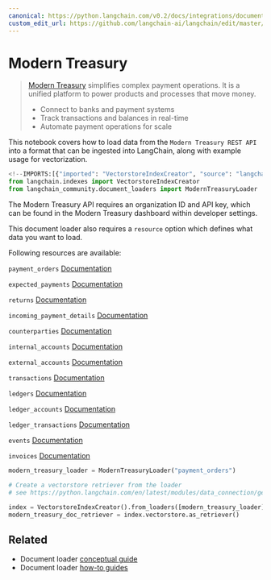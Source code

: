 ```yaml
---
canonical: https://python.langchain.com/v0.2/docs/integrations/document_loaders/modern_treasury/
custom_edit_url: https://github.com/langchain-ai/langchain/edit/master/docs/docs/integrations/document_loaders/modern_treasury.ipynb
---
```


# Modern Treasury

> [Modern Treasury](https://www.moderntreasury.com/) simplifies complex payment operations. It is a unified platform to power products and processes that move money.
> - Connect to banks and payment systems
> - Track transactions and balances in real-time
> - Automate payment operations for scale

This notebook covers how to load data from the `Modern Treasury REST API` into a format that can be ingested into LangChain, along with example usage for vectorization.

```python
<!--IMPORTS:[{"imported": "VectorstoreIndexCreator", "source": "langchain.indexes", "docs": "https://api.python.langchain.com/en/latest/indexes/langchain.indexes.vectorstore.VectorstoreIndexCreator.html", "title": "Modern Treasury"}, {"imported": "ModernTreasuryLoader", "source": "langchain_community.document_loaders", "docs": "https://api.python.langchain.com/en/latest/document_loaders/langchain_community.document_loaders.modern_treasury.ModernTreasuryLoader.html", "title": "Modern Treasury"}]-->
from langchain.indexes import VectorstoreIndexCreator
from langchain_community.document_loaders import ModernTreasuryLoader
```

The Modern Treasury API requires an organization ID and API key, which can be found in the Modern Treasury dashboard within developer settings.

This document loader also requires a `resource` option which defines what data you want to load.

Following resources are available:

`payment_orders` [Documentation](https://docs.moderntreasury.com/reference/payment-order-object)

`expected_payments` [Documentation](https://docs.moderntreasury.com/reference/expected-payment-object)

`returns` [Documentation](https://docs.moderntreasury.com/reference/return-object)

`incoming_payment_details` [Documentation](https://docs.moderntreasury.com/reference/incoming-payment-detail-object)

`counterparties` [Documentation](https://docs.moderntreasury.com/reference/counterparty-object)

`internal_accounts` [Documentation](https://docs.moderntreasury.com/reference/internal-account-object)

`external_accounts` [Documentation](https://docs.moderntreasury.com/reference/external-account-object)

`transactions` [Documentation](https://docs.moderntreasury.com/reference/transaction-object)

`ledgers` [Documentation](https://docs.moderntreasury.com/reference/ledger-object)

`ledger_accounts` [Documentation](https://docs.moderntreasury.com/reference/ledger-account-object)

`ledger_transactions` [Documentation](https://docs.moderntreasury.com/reference/ledger-transaction-object)

`events` [Documentation](https://docs.moderntreasury.com/reference/events)

`invoices` [Documentation](https://docs.moderntreasury.com/reference/invoices)

```python
modern_treasury_loader = ModernTreasuryLoader("payment_orders")
```

```python
# Create a vectorstore retriever from the loader
# see https://python.langchain.com/en/latest/modules/data_connection/getting_started.html for more details

index = VectorstoreIndexCreator().from_loaders([modern_treasury_loader])
modern_treasury_doc_retriever = index.vectorstore.as_retriever()
```

## Related

- Document loader [conceptual guide](/docs/concepts/#document-loaders)
- Document loader [how-to guides](/docs/how_to/#document-loaders)